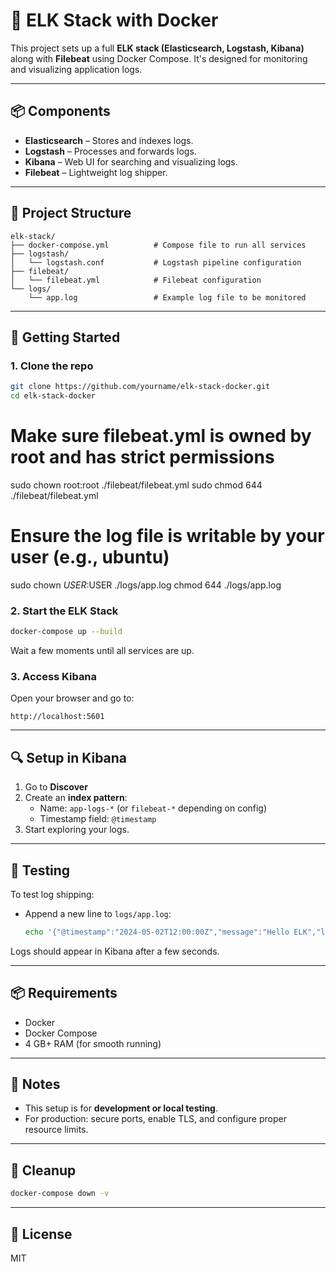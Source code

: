 
# 🐳 ELK Stack with Docker

This project sets up a full **ELK stack (Elasticsearch, Logstash, Kibana)** along with **Filebeat** using Docker Compose. It's designed for monitoring and visualizing application logs.

---

## 📦 Components

- **Elasticsearch** – Stores and indexes logs.
- **Logstash** – Processes and forwards logs.
- **Kibana** – Web UI for searching and visualizing logs.
- **Filebeat** – Lightweight log shipper.

---

## 📁 Project Structure

```
elk-stack/
├── docker-compose.yml          # Compose file to run all services
├── logstash/
│   └── logstash.conf           # Logstash pipeline configuration
├── filebeat/
│   └── filebeat.yml            # Filebeat configuration
└── logs/
    └── app.log                 # Example log file to be monitored
```

---

## 🚀 Getting Started

### 1. Clone the repo

```bash
git clone https://github.com/yourname/elk-stack-docker.git
cd elk-stack-docker
```

# Make sure filebeat.yml is owned by root and has strict permissions
sudo chown root:root ./filebeat/filebeat.yml
sudo chmod 644 ./filebeat/filebeat.yml

# Ensure the log file is writable by your user (e.g., ubuntu)
sudo chown $USER:$USER ./logs/app.log
chmod 644 ./logs/app.log

### 2. Start the ELK Stack

```bash
docker-compose up --build
```

Wait a few moments until all services are up.

### 3. Access Kibana

Open your browser and go to:

```
http://localhost:5601
```

---

## 🔍 Setup in Kibana

1. Go to **Discover**
2. Create an **index pattern**:
   - Name: `app-logs-*` (or `filebeat-*` depending on config)
   - Timestamp field: `@timestamp`
3. Start exploring your logs.

---

## 🧪 Testing

To test log shipping:

- Append a new line to `logs/app.log`:
  ```bash
  echo '{"@timestamp":"2024-05-02T12:00:00Z","message":"Hello ELK","level":"INFO"}' >> logs/app.log
  ```

Logs should appear in Kibana after a few seconds.

---

## 📦 Requirements

- Docker
- Docker Compose
- 4 GB+ RAM (for smooth running)

---

## 📌 Notes

- This setup is for **development or local testing**.
- For production: secure ports, enable TLS, and configure proper resource limits.

---

## 🧹 Cleanup

```bash
docker-compose down -v
```

---

## 📄 License

MIT
